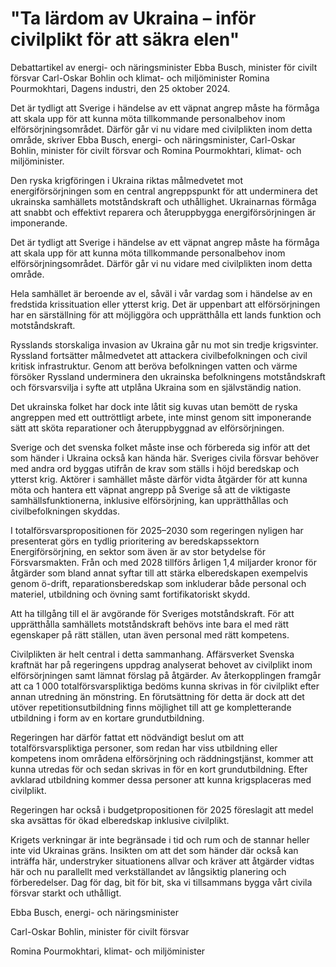 # "Ta lärdom av Ukraina – inför civilplikt för att säkra elen"

Debattartikel av energi- och näringsminister Ebba Busch, minister för civilt försvar Carl-Oskar Bohlin och klimat- och miljöminister Romina Pourmokhtari, Dagens industri, den 25 oktober 2024.

Det är tydligt att Sverige i händelse av ett väpnat angrep måste ha förmåga att skala upp för att kunna möta tillkommande personalbehov inom elförsörjningsområdet. Därför går vi nu vidare med civilplikten inom detta område, skriver Ebba Busch, energi- och näringsminister, Carl-Oskar Bohlin, minister för civilt försvar och Romina Pourmokhtari, klimat- och miljöminister.

Den ryska krigföringen i Ukraina riktas målmedvetet mot energiförsörjningen som en central angreppspunkt för att underminera det ukrainska samhällets motståndskraft och uthållighet. Ukrainarnas förmåga att snabbt och effektivt reparera och återuppbygga energiförsörjningen är imponerande.

Det är tydligt att Sverige i händelse av ett väpnat angrep måste ha förmåga att skala upp för att kunna möta tillkommande personalbehov inom elförsörjningsområdet. Därför går vi nu vidare med civilplikten inom detta område.

Hela samhället är beroende av el, såväl i vår vardag som i händelse av en fredstida krissituation eller ytterst krig. Det är uppenbart att elförsörjningen har en särställning för att möjliggöra och upprätthålla ett lands funktion och motståndskraft.

Rysslands storskaliga invasion av Ukraina går nu mot sin tredje krigsvinter. Ryssland fortsätter målmedvetet att attackera civilbefolkningen och civil kritisk infrastruktur. Genom att beröva befolkningen vatten och värme försöker Ryssland underminera den ukrainska befolkningens motståndskraft och försvarsvilja i syfte att utplåna Ukraina som en självständig nation.

Det ukrainska folket har dock inte låtit sig kuvas utan bemött de ryska angreppen med ett outtröttligt arbete, inte minst genom sitt imponerande sätt att sköta reparationer och återuppbyggnad av elförsörjningen.

Sverige och det svenska folket måste inse och förbereda sig inför att det som händer i Ukraina också kan hända här. Sveriges civila försvar behöver med andra ord byggas utifrån de krav som ställs i höjd beredskap och ytterst krig. Aktörer i samhället måste därför vidta åtgärder för att kunna möta och hantera ett väpnat angrepp på Sverige så att de viktigaste samhällsfunktionerna, inklusive elförsörjning, kan upprätthållas och civilbefolkningen skyddas.

I totalförsvarspropositionen för 2025–2030 som regeringen nyligen har presenterat görs en tydlig prioritering av beredskapssektorn Energiförsörjning, en sektor som även är av stor betydelse för Försvarsmakten. Från och med 2028 tillförs årligen 1,4 miljarder kronor för åtgärder som bland annat syftar till att stärka elberedskapen exempelvis genom ö-drift, reparationsberedskap som inkluderar både personal och materiel, utbildning och övning samt fortifikatoriskt skydd.

Att ha tillgång till el är avgörande för Sveriges motståndskraft. För att upprätthålla samhällets motståndskraft behövs inte bara el med rätt egenskaper på rätt ställen, utan även personal med rätt kompetens.

Civilplikten är helt central i detta sammanhang. Affärsverket Svenska kraftnät har på regeringens uppdrag analyserat behovet av civilplikt inom elförsörjningen samt lämnat förslag på åtgärder. Av återkopplingen framgår att ca 1 000 totalförsvarspliktiga bedöms kunna skrivas in för civilplikt efter annan utredning än mönstring. En förutsättning för detta är dock att det utöver repetitionsutbildning finns möjlighet till att ge kompletterande utbildning i form av en kortare grundutbildning.

Regeringen har därför fattat ett nödvändigt beslut om att totalförsvarspliktiga personer, som redan har viss utbildning eller kompetens inom områdena elförsörjning och räddningstjänst, kommer att kunna utredas för och sedan skrivas in för en kort grundutbildning. Efter avklarad utbildning kommer dessa personer att kunna krigsplaceras med civilplikt.

Regeringen har också i budgetpropositionen för 2025 föreslagit att medel ska avsättas för ökad elberedskap inklusive civilplikt.

Krigets verkningar är inte begränsade i tid och rum och de stannar heller inte vid Ukrainas gräns. Insikten om att det som händer där också kan inträffa här, understryker situationens allvar och kräver att åtgärder vidtas här och nu parallellt med verkställandet av långsiktig planering och förberedelser. Dag för dag, bit för bit, ska vi tillsammans bygga vårt civila försvar starkt och uthålligt.

Ebba Busch, energi- och näringsminister

Carl-Oskar Bohlin, minister för civilt försvar

Romina Pourmokhtari, klimat- och miljöminister

